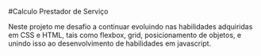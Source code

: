 #Calculo Prestador de Serviço

Neste projeto me desafio a continuar evoluindo nas habilidades adquiridas em CSS e HTML, tais como flexbox, grid, posicionamento de objetos, e unindo isso ao desenvolvimento de habilidades em javascript. 